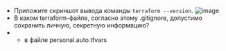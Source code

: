 
- Приложите скриншот вывода команды ```terraform --version```.
![image](https://github.com/LexNezv/devops-netology/assets/60059176/11fa9839-ab92-47b1-b678-eb83bee8b5e8)
- В каком terraform-файле, согласно этому .gitignore, допустимо сохранить личную, секретную информацию?
- - в файле personal.auto.tfvars
